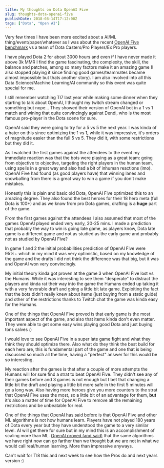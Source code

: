 ```yaml
---
title: My thoughts on Dota OpenAI Five
slug: thoughts-dota-openai-five
publishDate: 2018-08-14T17:12:00Z
tags: ["Dota", "Open AI"]
---
```


Very few times I have been more excited about a AI/ML thing/event/paper/whatever as I was about the recent [OpenAI Five benchmark](https://blog.openai.com/openai-five-benchmark/) vs a team of Dota Casters/Pro Players/Ex Pro players.

I have played Dota 2 for about 3000 hours and even if I have never made it above 3k MMR I find the game fascinating, the complexity, the skill, the balance and patches, among so many factors make it an amazing game (I also stopped playing it since finding good games/teammates became almost impossible but thats another story). I am also involved into all this Data Science/Machine Learning/AI community so this event was quite special for me.

I still remember watching TI7 last year while making some dinner when they starting to talk about OpenAI, I thought my twitch stream changed or something but nope... They showed their version of OpenAI bot in a 1 vs 1 match and wining that quite convincingly against Dendi, who is the most famous pro-player in the Dota scene for sure.

OpenAI said they were going to try for a 5 vs 5 the next year. I was kinda of a hater on this since optimizing the 1 vs 1, while it was impressive, it's orders of magnitude easier than the full 5 vs 5. They did it, with some restrictions but they did it.

As I watched the first games against the attendees to the event my immediate reaction was that the bots were playing as a great team: going from objective to objective, targeting the right players in the human team, using spells in a great way and also had a bit of inhuman reactions (imo). OpenAI Five had found (as good players have) that winning lanes and snowballing from there is a great way to win a game if you don't make mistakes.

Honestly this is plain and basic old Dota, OpenAI Five optimized this to an amazing degree. They also found the best heroes for their 18 hero meta (full Dota is 100+) and as we know from pro Dota games, drafting is a **huge** part of the game.

From the first games against the attendees I also assumed that most of the games OpenAI played ended very early, 20-25 mins. I made a prediction that probably the way to win is going late game, as players know, Dota late game is a different game and not as studied as the early game and probably not as studied by OpenAI Five?

In game 1 and 2 the initial probabilities prediction of OpenAI Five were 95%+ which in my mind it was very optimistic, based on my knowledge of the game and the drafts I did not think the difference was that big, but it was and OpenAI won very convincingly.

My initial theory kinda got proven at the game 3 when OpenAI Five lost vs the Humans. While it was interesting to see them "desperate" to distract the players and kinda rat their way into the game the Humans ended up taking it with a very favorable draft and going a little bit late game. Exploiting the fact that the bots didn't really knew about items (just buying from a static guide) and other of the restrictions thanks to Twitch chat the game was kinda easy for the Humans.

One of the things that OpenAI Five proved is that early game is the most important aspect of the game, and also that items kinda don't even matter. They were able to get some easy wins playing good Dota and just buying tons salves :)

I would love to see OpenAI Five in a super late game fight and what they think they should optimize there. Also what do they think the best build for each hero are, this is fundamental part of the game and one that is being discussed so much all the time, having a "perfect" answer for this would be so interesting.

My reaction after the games is that after a couple of more attempts the Humans will for sure find a strat to beat OpenAI Five. They didn't see any of their games before and 3 games is not enough but I bet that changing a little bit the draft and playing a little bit more safe in the first 5 minutes will go a long way. Also having more heroes give you more counters to the strat that OpenAI Five uses the most, so a little bit of an advantage for them, **but** it's also a matter of time for OpenAI Five to remove all the remaining restrictions and be unbeatable for real.

One of the things that [OpenAI has said before](https://blog.openai.com/learning-montezumas-revenge-from-a-single-demonstration/) is that OpenAI Five and other ML algorithms is not how humans learn. Players have not played 180 years of Dota every year but they have understood the game to a very similar level. AI will get there for sure but in my mind this is an accomplishment of scaling more than ML. [OpenAI proved (and said)](https://blog.openai.com/openai-five-benchmark/) that the same algorithms we have right now can go farther than we thought but we are not in what we would call real/human learning. More than impressive anyways.

Can't wait for TI8 this and next week to see how the Pros do and next years version :)
